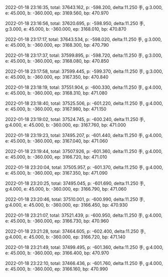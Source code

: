 2022-01-18 23:16:35, total: 37643.162, p: -598.200, delta:11.250 手, g:3.000, e: 45.000, b: -360.000, ep: 3169.560, bp: 470.970

2022-01-18 23:16:56, total: 37620.695, p: -598.950, delta:11.250 手, g:3.000, e: 45.000, b: -360.000, ep: 3168.010, bp: 470.870

2022-01-18 23:17:17, total: 37643.534, p: -598.020, delta:11.250 手, g:3.000, e: 45.000, b: -360.000, ep: 3168.300, bp: 470.790

2022-01-18 23:17:37, total: 37599.895, p: -598.720, delta:11.250 手, g:3.000, e: 45.000, b: -360.000, ep: 3168.080, bp: 470.850

2022-01-18 23:17:58, total: 37599.445, p: -599.370, delta:11.250 手, g:3.000, e: 45.000, b: -360.000, ep: 3167.350, bp: 470.840

2022-01-18 23:18:19, total: 37551.904, p: -600.330, delta:11.250 手, g:4.000, e: 45.000, b: -360.000, ep: 3168.310, bp: 471.080

2022-01-18 23:18:40, total: 37525.506, p: -601.220, delta:11.250 手, g:4.000, e: 45.000, b: -360.000, ep: 3167.980, bp: 471.150

2022-01-18 23:19:02, total: 37524.745, p: -600.240, delta:11.250 手, g:4.000, e: 45.000, b: -360.000, ep: 3167.760, bp: 471.000

2022-01-18 23:19:23, total: 37495.207, p: -601.440, delta:11.250 手, g:4.000, e: 45.000, b: -360.000, ep: 3167.040, bp: 471.060

2022-01-18 23:19:44, total: 37507.926, p: -601.360, delta:11.250 手, g:4.000, e: 45.000, b: -360.000, ep: 3166.720, bp: 471.010

2022-01-18 23:20:04, total: 37505.957, p: -601.370, delta:11.250 手, g:4.000, e: 45.000, b: -360.000, ep: 3167.350, bp: 471.090

2022-01-18 23:20:25, total: 37495.045, p: -601.690, delta:11.250 手, g:4.000, e: 45.000, b: -360.000, ep: 3166.790, bp: 471.060

2022-01-18 23:20:46, total: 37510.001, p: -600.990, delta:11.250 手, g:4.000, e: 45.000, b: -360.000, ep: 3166.450, bp: 470.930

2022-01-18 23:21:07, total: 37521.439, p: -600.950, delta:11.250 手, g:4.000, e: 45.000, b: -360.000, ep: 3166.730, bp: 470.960

2022-01-18 23:21:28, total: 37464.605, p: -602.400, delta:11.250 手, g:4.000, e: 45.000, b: -360.000, ep: 3166.720, bp: 471.140

2022-01-18 23:21:49, total: 37499.495, p: -601.360, delta:11.250 手, g:4.000, e: 45.000, b: -360.000, ep: 3166.400, bp: 470.970

2022-01-18 23:22:10, total: 37466.436, p: -601.760, delta:11.250 手, g:4.000, e: 45.000, b: -360.000, ep: 3166.160, bp: 470.990